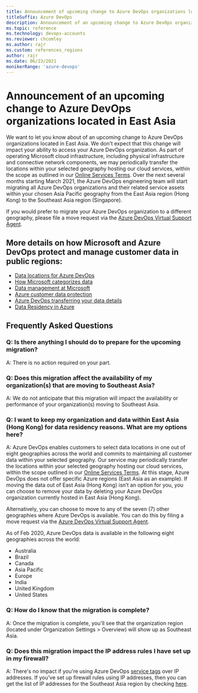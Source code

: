 ```yaml
---
title: Announcement of upcoming change to Azure DevOps organizations located in East Asia
titleSuffix: Azure DevOps
description: Announcement of an upcoming change to Azure DevOps organizations located in East Asia. 
ms.topic: reference
ms.technology: devops-accounts
ms.reviewer: chcomley
ms.author: rajr
ms.custom: references_regions
author: rajr
ms.date: 06/23/2021
monikerRange: 'azure-devops'
---
```


# Announcement of an upcoming change to Azure DevOps organizations located in East Asia

We want to let you know about of an upcoming change to Azure DevOps organizations located in East Asia. We don't expect that this change will impact your ability to access your Azure DevOps organization. As part of operating Microsoft cloud infrastructure, including physical infrastructure and connective network components, we may periodically transfer the locations within your selected geography hosting our cloud services, within the scope as outlined in our [Online Services Terms](https://www.microsoftvolumelicensing.com/DocumentSearch.aspx?Mode=3&DocumentTypeId=46). Over the next several months starting March 2021, the Azure DevOps engineering team will start migrating all Azure DevOps organizations and their related service assets within your chosen Asia Pacific geography from the East Asia region (Hong Kong) to the Southeast Asia region (Singapore).

If you would prefer to migrate your Azure DevOps organization to a different geography, please file a move request via the [Azure DevOps Virtual Support Agent](https://go.microsoft.com/fwlink/?linkid=2163146).

## More details on how Microsoft and Azure DevOps protect and manage customer data in public regions:

* [Data locations for Azure DevOps](../organizations/security/data-location.md?preserve-view=true&view=azure-devops)
* [How Microsoft categorizes data](https://www.microsoft.com/trustcenter/privacy/data-management/customer-data-definitions)
* [Data management at Microsoft](https://www.microsoft.com/trust-center/privacy/data-management)
* [Azure customer data protection](/azure/security/fundamentals/protection-customer-data)
* [Azure DevOps transferring your data details](../organizations/security/data-location.md?preserve-view=true&view=azure-devops#transferring-your-data)
* [Data Residency in Azure](https://azure.microsoft.com/global-infrastructure/data-residency/)

## Frequently Asked Questions

### Q: Is there anything I should do to prepare for the upcoming migration?
A: There is no action required on your part.

### Q: Does this migration affect the availability of my organization(s) that are moving to Southeast Asia?
A: We do not anticipate that this migration will impact the availability or performance of your organization(s) moving to Southeast Asia. 

### Q: I want to keep my organization and data within East Asia (Hong Kong) for data residency reasons. What are my options here?

A: Azure DevOps enables customers to select data locations in one out of eight geographies across the world and commits to maintaining all customer data within your selected geography. Our service may periodically transfer the locations within your selected geography hosting our cloud services, within the scope outlined in our [Online Services Terms](https://www.microsoftvolumelicensing.com/DocumentSearch.aspx?Mode=3&DocumentTypeId=46). At this stage, Azure DevOps does not offer specific Azure regions (East Asia as an example). If moving the data out of East Asia (Hong Kong) isn’t an option for you, you can choose to remove your data by deleting your Azure DevOps organization currently hosted in East Asia (Hong Kong). 

Alternatively, you can choose to move to any of the seven (7) other geographies where Azure DevOps is available. You can do this by filing a move request via the [Azure DevOps Virtual Support Agent](https://go.microsoft.com/fwlink/?linkid=2163146).

As of Feb 2020, Azure DevOps data is available in the following eight geographies across the world:

* Australia
* Brazil
* Canada
* Asia Pacific
* Europe
* India
* United Kingdom
* United States

### Q: How do I know that the migration is complete?

A: Once the migration is complete, you'll see that the organization region (located under Organization Settings > Overview) will show up as Southeast Asia.

### Q: Does this migration impact the IP address rules I have set up in my firewall?

A: There's no impact if you're using Azure DevOps [service tags](/azure/virtual-network/service-tags-overview) over IP addresses. If you've set up firewall rules using IP addresses, then you can get the list of IP addresses for the Southeast Asia region by checking [here](../organizations/security/allow-list-ip-url.md?preserve-view=true&view=azure-devops).
